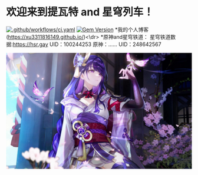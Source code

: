 # 欢迎来到提瓦特 and 星穹列车！

[![.github/workflows/ci.yaml](https://github.com/pages-themes/architect/actions/workflows/ci.yaml/badge.svg)](https://github.com/pages-themes/architect/actions/workflows/ci.yaml) [![Gem Version](https://badge.fury.io/rb/jekyll-theme-architect.svg)](https://badge.fury.io/rb/jekyll-theme-architect)
*我的个人博客(https://xu3311816149.github.io/)<\dr>
*原神and星穹铁道：</dr>
    星穹铁道数据:https://hsr.gay
    UID：100244253
    原神：......
    UID：248642567
    
![Thumbnail of Architect](thumbnail.png)

